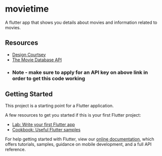 # movietime
A flutter app that shows you details about movies and information related to movies.

## Resources

- [Design Courtsey](https://www.behance.net/gallery/96923617/Movie-App-Concept?tracking_source=search_projects_recommended%7Cmovie%20app)
- [The Movie Database API](https://developers.themoviedb.org/3/getting-started/introduction)
- ### Note - make sure to apply for an API key on above link in order to get this code working


## Getting Started

This project is a starting point for a Flutter application.

A few resources to get you started if this is your first Flutter project:

- [Lab: Write your first Flutter app](https://flutter.dev/docs/get-started/codelab)
- [Cookbook: Useful Flutter samples](https://flutter.dev/docs/cookbook)

For help getting started with Flutter, view our
[online documentation](https://flutter.dev/docs), which offers tutorials,
samples, guidance on mobile development, and a full API reference.
